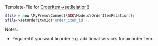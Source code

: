 Template-File for [OrderItem->setRelation()][OrderItemRelation]

```php
$file = new \MyPromo\Connect\SDK\Models\OrderItemRelation();
$file->setOrderItemId('order_item_id');
```

Notes:  

* Required if you want to order e.g. additional services for an order item. 


[OrderItemRelation]: OrderItemRelation.md
